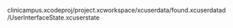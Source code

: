 clinicampus.xcodeproj/project.xcworkspace/xcuserdata/found.xcuserdatad/UserInterfaceState.xcuserstate


